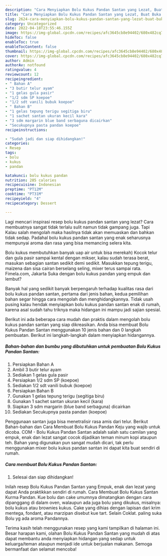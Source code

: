 ```yaml
---
description: "Cara Menyiapkan Bolu Kukus Pandan Santan yang Lezat, Buat Buka Puasa Lezat Sekali"
title: "Cara Menyiapkan Bolu Kukus Pandan Santan yang Lezat, Buat Buka Puasa Lezat Sekali"
slug: 2624-cara-menyiapkan-bolu-kukus-pandan-santan-yang-lezat-buat-buka-puasa-lezat-sekali
category: Uncategorized
date: 2022-04-18T23:55:46.155Z
image: https://img-global.cpcdn.com/recipes/afc3645cb8e94402/680x482cq70/bolu-kukus-pandan-santan-foto-resep-utama.jpg
hideToc: false
enableToc: true
enableTocContent: false
thumbnail: https://img-global.cpcdn.com/recipes/afc3645cb8e94402/680x482cq70/bolu-kukus-pandan-santan-foto-resep-utama.jpg
cover: https://img-global.cpcdn.com/recipes/afc3645cb8e94402/680x482cq70/bolu-kukus-pandan-santan-foto-resep-utama.jpg
author: Admin
authorAv: notfound
ratingvalue: 4
reviewcount: 12
recipeingredient:
- " Bahan A"
- "3 butir telur ayam"
- "1 gelas gula pasir"
- "1/2 sdm SP koepoe"
- "1/2 sdt vanili bubuk koepoe"
- " Bahan B"
- "1 gelas tepung terigu segitiga biru"
- "1 sachet santan ukuran kecil kara"
- "3 sdm margarin blue band serbaguna dicairkan"
- "Secukupnya pasta pandan koepoe"
recipeinstructions:

- "Sudah jadi dan siap dihidangkan!"
categories:
- Resep
tags:
- bolu
- kukus
- pandan

katakunci: bolu kukus pandan 
nutrition: 285 calories
recipecuisine: Indonesian
preptime: "PT12M"
cooktime: "PT31M"
recipeyield: "4"
recipecategory: Dessert

---
```



Lagi mencari inspirasi resep bolu kukus pandan santan yang lezat? Cara membuatnya sangat tidak terlalu sulit namun tidak gampang juga. Tapi Kalau salah mengolah maka hasilnya tidak akan memuaskan dan bahkan tidak sedap. Padahal bolu kukus pandan santan yang enak seharusnya mempunyai aroma dan rasa yang bisa memancing selera kita.


Bolu kukus membutuhkan banyak uap air untuk bisa merekah) Kocok telur dan gula pasir sampai kental dengan mikser, kalau sudah terasa berat, masukan sebagian santan sedikit demi sedikit. Masukkan tepung terigu, maizena dan sisa cairan berselang seling, mixer terus sampai rata. Fimela.com, Jakarta Suka dengan bolu kukus pandan yang empuk dan lembut?

Banyak hal yang sedikit banyak berpengaruh terhadap kualitas rasa dari bolu kukus pandan santan, pertama dari jenis bahan, kedua pemilihan bahan segar hingga cara mengolah dan menghidangkannya. Tidak usah pusing kalau hendak menyiapkan bolu kukus pandan santan enak di rumah, karena asal sudah tahu triknya maka hidangan ini mampu jadi sajian spesial.


Berikut ini ada beberapa cara mudah dan praktis dalam mengolah bolu kukus pandan santan yang siap dikreasikan. Anda bisa membuat Bolu Kukus Pandan Santan menggunakan 10 jenis bahan dan 0 langkah pembuatan. Berikut ini langkah-langkah dalam menyiapkan hidangannya.

<!--inarticleads1-->

##### Bahan-bahan dan bumbu yang dibutuhkan untuk pembuatan Bolu Kukus Pandan Santan:

1. Persiapkan  Bahan A
1. Ambil 3 butir telur ayam
1. Sediakan 1 gelas gula pasir
1. Persiapkan 1/2 sdm SP (koepoe)
1. Sediakan 1/2 sdt vanili bubuk (koepoe)
1. Persiapkan  Bahan B
1. Gunakan 1 gelas tepung terigu (segitiga biru)
1. Gunakan 1 sachet santan ukuran kecil (kara)
1. Siapkan 3 sdm margarin (blue band serbaguna) dicairkan
1. Sediakan Secukupnya pasta pandan (koepoe)


Penggunaan santan juga bisa menetralisir rasa amis dari telur. Berikut Bahan-bahan dan Cara Membuat Bolu Kukus Pandan Keju yang wajib untuk dicoba. COM - Bolu Kukus Pandan Santan adalah salah satu camilan yang empuk, enak dan lezat sangat cocok dijadikan teman minum kopi ataupun teh. Bahan yang digunakan pun sangat mudah dicari, tak perlu menggunakan mixer bolu kukus pandan santan ini dapat kita buat sendiri di rumah. 

<!--inarticleads2-->

##### Cara membuat Bolu Kukus Pandan Santan:


1. Selesai dan siap dihidangkan!

Inilah resep Bolu Kukus Pandan Santan yang Empuk, enak dan lezat yang dapat Anda praktikkan sendiri di rumah. Cara Membuat Bolu Kukus Santan Kurma Pandan. Kue bolu dan cake umumnya dimatangkan dengan cara dipanggang di dalam oven, walaupun ada juga bolu yang dikukus, misalnya: bolu kukus atau brownies kukus. Cake yang dihias dengan lapisan dari krim mentega, fondant, atau marzipan disebut kue tart. Selain Coklat. paling suka Bolu yg ada aroma Pandannya. 

Terima kasih telah menggunakan resep yang kami tampilkan di halaman ini. Besar harapan kami, olahan Bolu Kukus Pandan Santan yang mudah di atas dapat membantu anda menyiapkan hidangan yang sedap untuk keluarga/teman ataupun menjadi ide untuk berjualan makanan. Semoga bermanfaat dan selamat mencoba!
